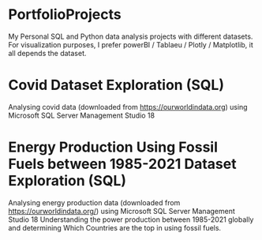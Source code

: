 # PortfolioProjects
My Personal SQL and Python data analysis projects with different datasets. For visualization purposes, I prefer powerBI / Tablaeu / Plotly / Matplotlib, it all depends the dataset.
# Covid Dataset Exploration (SQL)
Analysing covid data (downloaded from https://ourworldindata.org) using Microsoft SQL Server Management Studio 18
# Energy Production Using Fossil Fuels between 1985-2021 Dataset Exploration (SQL)
Analysing energy production data (downloaded from https://ourworldindata.org/) using Microsoft SQL Server Management Studio 18
Understanding the power production between 1985-2021 globally and determining  Which Countries are the top in using fossil fuels. 

